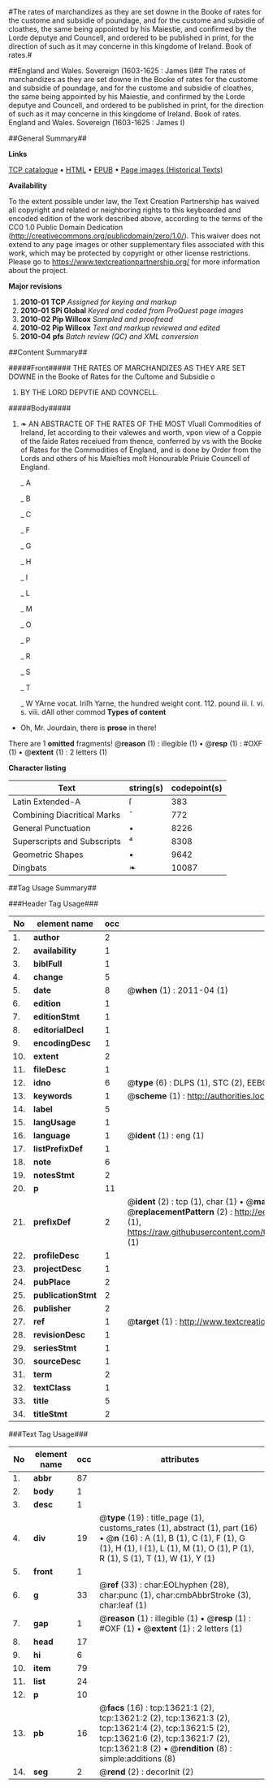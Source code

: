 #The rates of marchandizes as they are set downe in the Booke of rates for the custome and subsidie of poundage, and for the custome and subsidie of cloathes, the same being appointed by his Maiestie, and confirmed by the Lorde deputye and Councell, and ordered to be published in print, for the direction of such as it may concerne in this kingdome of Ireland. Book of rates.#

##England and Wales. Sovereign (1603-1625 : James I)##
The rates of marchandizes as they are set downe in the Booke of rates for the custome and subsidie of poundage, and for the custome and subsidie of cloathes, the same being appointed by his Maiestie, and confirmed by the Lorde deputye and Councell, and ordered to be published in print, for the direction of such as it may concerne in this kingdome of Ireland.
Book of rates.
England and Wales. Sovereign (1603-1625 : James I)

##General Summary##

**Links**

[TCP catalogue](http://www.ota.ox.ac.uk/tcp/)  • 
[HTML](http://tei.it.ox.ac.uk/tcp/Texts-HTML/free/A04/A04070.html)  • 
[EPUB](http://tei.it.ox.ac.uk/tcp/Texts-EPUB/free/A04/A04070.epub) • 
[Page images (Historical Texts)](https://historicaltexts.jisc.ac.uk/eebo-99848521e)

**Availability**

To the extent possible under law, the Text Creation Partnership has waived all copyright and related or neighboring rights to this keyboarded and encoded edition of the work described above, according to the terms of the CC0 1.0 Public Domain Dedication (http://creativecommons.org/publicdomain/zero/1.0/). This waiver does not extend to any page images or other supplementary files associated with this work, which may be protected by copyright or other license restrictions. Please go to https://www.textcreationpartnership.org/ for more information about the project.

**Major revisions**

1. __2010-01__ __TCP__ *Assigned for keying and markup*
1. __2010-01__ __SPi Global__ *Keyed and coded from ProQuest page images*
1. __2010-02__ __Pip Willcox__ *Sampled and proofread*
1. __2010-02__ __Pip Willcox__ *Text and markup reviewed and edited*
1. __2010-04__ __pfs__ *Batch review (QC) and XML conversion*

##Content Summary##

#####Front#####
THE RATES OF MARCHANDIZES AS THEY ARE SET DOWNE in the Booke of Rates for the Cuſtome and Subsidie o
1. BY THE LORD DEPVTIE AND COVNCELL.

#####Body#####

1. ❧ AN ABSTRACTE OF THE RATES OF THE MOST Vſuall Commodities of Ireland, ſet according to their valewes and worth, vpon view of a Coppie of the ſaide Rates receiued from thence, conferred by vs with the Booke of Rates for the Commodities of England, and is done by Order from the Lords and others of his Maieſties moſt Honourable Priuie Councell of England.

    _ A

    _ B

    _ C

    _ F

    _ G

    _ H

    _ I

    _ L

    _ M

    _ O

    _ P

    _ R

    _ S

    _ T

    _ W
YArne vocat. Iriſh Yarne, the hundred weight cont. 112. pound iii. l. vi. s. viii. dAll other commod
**Types of content**

  * Oh, Mr. Jourdain, there is **prose** in there!

There are 1 **omitted** fragments! 
 @__reason__ (1) : illegible (1)  •  @__resp__ (1) : #OXF (1)  •  @__extent__ (1) : 2 letters (1)

**Character listing**


|Text|string(s)|codepoint(s)|
|---|---|---|
|Latin Extended-A|ſ|383|
|Combining             Diacritical Marks|̄|772|
|General Punctuation|•|8226|
|Superscripts             and Subscripts|⁴|8308|
|Geometric Shapes|▪|9642|
|Dingbats|❧|10087|

##Tag Usage Summary##

###Header Tag Usage###

|No|element name|occ|attributes|
|---|---|---|---|
|1.|__author__|2||
|2.|__availability__|1||
|3.|__biblFull__|1||
|4.|__change__|5||
|5.|__date__|8| @__when__ (1) : 2011-04 (1)|
|6.|__edition__|1||
|7.|__editionStmt__|1||
|8.|__editorialDecl__|1||
|9.|__encodingDesc__|1||
|10.|__extent__|2||
|11.|__fileDesc__|1||
|12.|__idno__|6| @__type__ (6) : DLPS (1), STC (2), EEBO-CITATION (1), PROQUEST (1), VID (1)|
|13.|__keywords__|1| @__scheme__ (1) : http://authorities.loc.gov/ (1)|
|14.|__label__|5||
|15.|__langUsage__|1||
|16.|__language__|1| @__ident__ (1) : eng (1)|
|17.|__listPrefixDef__|1||
|18.|__note__|6||
|19.|__notesStmt__|2||
|20.|__p__|11||
|21.|__prefixDef__|2| @__ident__ (2) : tcp (1), char (1)  •  @__matchPattern__ (2) : ([0-9\-]+):([0-9IVX]+) (1), (.+) (1)  •  @__replacementPattern__ (2) : http://eebo.chadwyck.com/downloadtiff?vid=$1&page=$2 (1), https://raw.githubusercontent.com/textcreationpartnership/Texts/master/tcpchars.xml#$1 (1)|
|22.|__profileDesc__|1||
|23.|__projectDesc__|1||
|24.|__pubPlace__|2||
|25.|__publicationStmt__|2||
|26.|__publisher__|2||
|27.|__ref__|1| @__target__ (1) : http://www.textcreationpartnership.org/docs/. (1)|
|28.|__revisionDesc__|1||
|29.|__seriesStmt__|1||
|30.|__sourceDesc__|1||
|31.|__term__|2||
|32.|__textClass__|1||
|33.|__title__|5||
|34.|__titleStmt__|2||


###Text Tag Usage###

|No|element name|occ|attributes|
|---|---|---|---|
|1.|__abbr__|87||
|2.|__body__|1||
|3.|__desc__|1||
|4.|__div__|19| @__type__ (19) : title_page (1), customs_rates (1), abstract (1), part (16)  •  @__n__ (16) : A (1), B (1), C (1), F (1), G (1), H (1), I (1), L (1), M (1), O (1), P (1), R (1), S (1), T (1), W (1), Y (1)|
|5.|__front__|1||
|6.|__g__|33| @__ref__ (33) : char:EOLhyphen (28), char:punc (1), char:cmbAbbrStroke (3), char:leaf (1)|
|7.|__gap__|1| @__reason__ (1) : illegible (1)  •  @__resp__ (1) : #OXF (1)  •  @__extent__ (1) : 2 letters (1)|
|8.|__head__|17||
|9.|__hi__|6||
|10.|__item__|79||
|11.|__list__|24||
|12.|__p__|10||
|13.|__pb__|16| @__facs__ (16) : tcp:13621:1 (2), tcp:13621:2 (2), tcp:13621:3 (2), tcp:13621:4 (2), tcp:13621:5 (2), tcp:13621:6 (2), tcp:13621:7 (2), tcp:13621:8 (2)  •  @__rendition__ (8) : simple:additions (8)|
|14.|__seg__|2| @__rend__ (2) : decorInit (2)|
